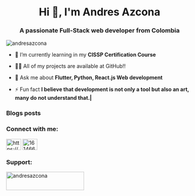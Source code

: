 <h1 align="center">Hi 👋, I'm Andres Azcona</h1>
<h3 align="center">A passionate Full-Stack web developer from Colombia</h3>

<p align="left"> <img src="https://komarev.com/ghpvc/?username=andresazcona&label=Profile%20views&color=0e75b6&style=flat" alt="andresazcona" /> </p>




- 🌱 I’m currently learning in my **CISSP Certification Course**

- 👨‍💻 All of my projects are available at GitHub!!

- 💬 Ask me about **Flutter, Python, React.js Web development**

- ⚡ Fun fact **I believe that development is not only a tool but also an art, many do not understand that.|**

### Blogs posts
<!-- BLOG-POST-LIST:START -->
<!-- BLOG-POST-LIST:END -->

<h3 align="left">Connect with me:</h3>
<p align="left">
<a href="https://linkedin.com/in/https://www.linkedin.com/in/andr%c3%a9s-azcona-86147614b/" target="blank"><img align="center" src="https://raw.githubusercontent.com/rahuldkjain/github-profile-readme-generator/master/src/images/icons/Social/linked-in-alt.svg" alt="https://www.linkedin.com/in/andr%c3%a9s-azcona-86147614b/" height="30" width="40" /></a>
<a href="https://stackoverflow.com/users/16146661" target="blank"><img align="center" src="https://raw.githubusercontent.com/rahuldkjain/github-profile-readme-generator/master/src/images/icons/Social/stack-overflow.svg" alt="16146661" height="30" width="40" /></a>



<h3 align="left">Support:</h3>
<p><a href="https://ko-fi.com/andresazcona"> <img align="left" src="https://cdn.ko-fi.com/cdn/kofi3.png?v=3" height="50" width="210" alt="andresazcona" /></a></p><br><br>


